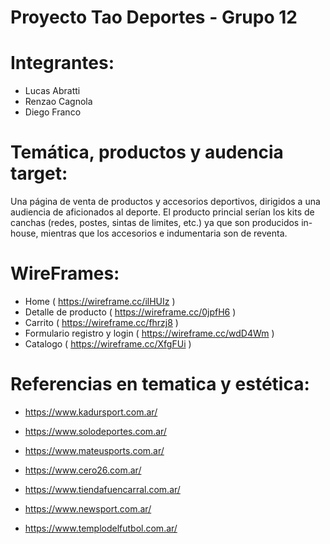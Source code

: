 # Proyecto Tao Deportes - Grupo 12

# Integrantes:  
* Lucas Abratti
* Renzao Cagnola
* Diego Franco

# Temática, productos y audencia target: 
Una página de venta de productos y accesorios deportivos, dirigidos a una audiencia de aficionados al deporte.
El producto princial serían los kits de canchas (redes, postes, sintas de limites, etc.) ya que son producidos in-house, mientras que los accesorios e indumentaria son de reventa.

# WireFrames:  
* Home  ( https://wireframe.cc/ilHUIz )
* Detalle de producto ( https://wireframe.cc/0jpfH6 )
* Carrito ( https://wireframe.cc/fhrzj8 )
* Formulario registro y login ( https://wireframe.cc/wdD4Wm )
 * Catalogo ( https://wireframe.cc/XfgFUi )

# Referencias en tematica y estética:

* https://www.kadursport.com.ar/

* https://www.solodeportes.com.ar/

* https://www.mateusports.com.ar/

* https://www.cero26.com.ar/

* https://www.tiendafuencarral.com.ar/

* https://www.newsport.com.ar/

* https://www.templodelfutbol.com.ar/
